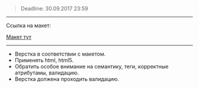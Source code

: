 ﻿>Deadline: 
>30.09.2017 23:59

___
Ссылка на макет:

[Макет тут](https://github.com/StanislauZubovich/UXMiniLab/blob/2017-Q3/designs/html%26css/02_Creative%20One%20Page.psd)
___

- Верстка в соответствии с макетом.
- Применять html, html5.
- Обратить особое внимание на семантику, теги, корректные атрибутамы, валидацию.
- Верстка должена проходить валидацию.
